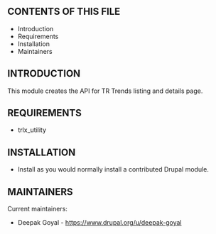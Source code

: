 CONTENTS OF THIS FILE
---------------------
 * Introduction
 * Requirements
 * Installation
 * Maintainers


INTRODUCTION
------------
This module creates the API for TR Trends listing and details page.


REQUIREMENTS
------------
* trlx_utility


INSTALLATION
------------
 * Install as you would normally install a contributed Drupal module.


MAINTAINERS
-----------
Current maintainers:
 * Deepak Goyal - https://www.drupal.org/u/deepak-goyal

